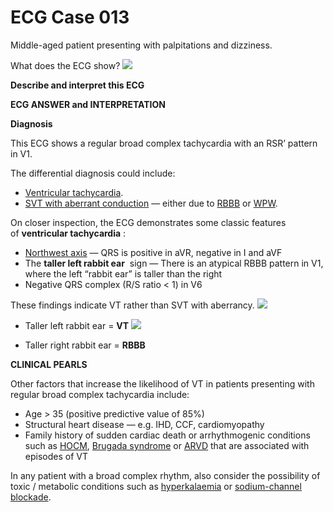 # ECG Case 013


Middle-aged patient presenting with palpitations and dizziness. 


What does the ECG show?
![](https://litfl.com/wp-content/uploads/2018/08/TOP-100-ECG-QUIZ-LITFL-013.jpg)



**Describe and interpret this ECG** 

**ECG ANSWER and INTERPRETATION** 



**Diagnosis** 


This ECG shows a regular broad complex tachycardia with an RSR’ pattern in V1.


The differential diagnosis could include:

- [Ventricular tachycardia](https://litfl.com/ventricular-tachycardia-monomorphic-ecg-library/).
- [SVT with aberrant conduction](https://litfl.com/vt-versus-svt-ecg-library/) — either due to [RBBB](https://litfl.com/right-bundle-branch-block-rbbb-ecg-library/) or [WPW](https://litfl.com/pre-excitation-syndromes-ecg-library/).


On closer inspection, the ECG demonstrates some classic features of **ventricular tachycardia** :

- [Northwest axis](https://litfl.com/ecg-axis-interpretation/) — QRS is positive in aVR, negative in I and aVF
- The **taller left rabbit ear**  sign — There is an atypical RBBB pattern in V1, where the left “rabbit ear” is taller than the right
- Negative QRS complex (R/S ratio < 1) in V6


These findings indicate VT rather than SVT with aberrancy.
![](https://litfl.com/wp-content/uploads/2018/08/ECG-VT-Taller-left-rabbit-ear.jpg)

- Taller left rabbit ear = **VT** 
![](https://litfl.com/wp-content/uploads/2018/08/RBBB-typical-morphology-300x123.jpg)

- Taller right rabbit ear = **RBBB** 

**CLINICAL PEARLS** 


Other factors that increase the likelihood of VT in patients presenting with regular broad complex tachycardia include:

- Age > 35 (positive predictive value of 85%)
- Structural heart disease — e.g. IHD, CCF, cardiomyopathy
- Family history of sudden cardiac death or arrhythmogenic conditions such as [HOCM](https://litfl.com/hypertrophic-cardiomyopathy-hcm-ecg-library/), [Brugada syndrome](https://litfl.com/brugada-syndrome-ecg-library/) or [ARVD](https://litfl.com/arrhythmogenic-right-ventricular-cardiomyopathy-arvc/) that are associated with episodes of VT


In any patient with a broad complex rhythm, also consider the possibility of toxic / metabolic conditions such as [hyperkalaemia](https://litfl.com/hyperkalaemia-ecg-library/) or [sodium-channel blockade](https://litfl.com/tricyclic-overdose-sodium-channel-blocker-toxicity/).

